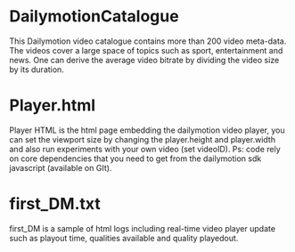 # DailymotionCatalogue

This Dailymotion video catalogue contains more than 200 video meta-data. The videos cover a large space of topics such as sport, entertainment and news. One can derive the average video bitrate by dividing the video size by its duration. 

# Player.html

Player HTML is the html page embedding the dailymotion video player, you can set the viewport size by changing the player.height and player.width and also run experiments with your own video (set videoID). 
Ps: code rely on core dependencies that you need to get from the dailymotion sdk javascript (available on GIt). 

# first_DM.txt

first_DM is a sample of html logs including real-time video player update such as playout time, qualities available and quality playedout.
